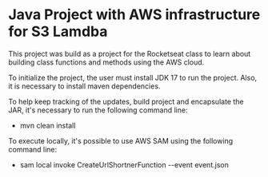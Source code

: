 # Java Project with AWS infrastructure for S3 Lamdba

This project was build as a project for the Rocketseat class to learn about building class functions and methods using the AWS cloud.

To initialize the project, the user must install JDK 17 to run the project. Also, it is necessary to install maven dependencies.

To help keep tracking of the updates, build project and encapsulate the JAR, it's necessary to run the following command line:

- mvn clean install

To execute locally, it's possible to use AWS SAM using the following command line:

- sam local invoke CreateUrlShortnerFunction --event event.json
